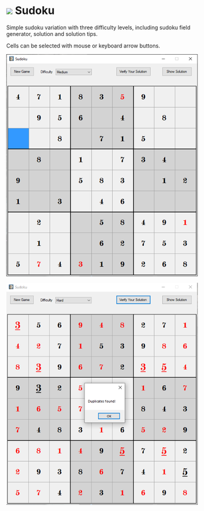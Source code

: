 # <img src="/Sudoku/sudoku.ico" width="30px"> Sudoku
Simple sudoku variation with three difficulty levels, including sudoku field generator, solution and solution tips.

Cells can be selected with mouse or keyboard arrow buttons.

![screenshot](/Sudoku/screen2.png "screen")

![screenshot](/Sudoku/screen3.png "screen")
